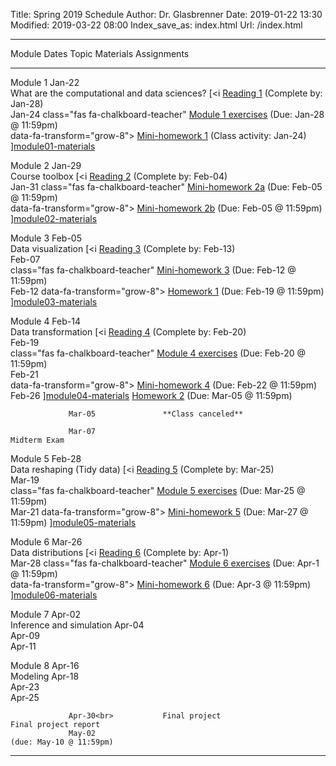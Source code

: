 Title: Spring 2019 Schedule
Author: Dr. Glasbrenner
Date: 2019-01-22 13:30
Modified: 2019-03-22 08:00
Index_save_as: index.html
Url: /index.html

------------------------------------------------------------------------------------------------------------------------------------------------------------------------------------
Module           Dates                Topic                                                         Materials                          Assignments
---------------- ---------------      --------------------------------------------------            ---------                          ---------------------------------------------
Module 1         Jan-22<br>           What are the computational and data sciences?                 [<i                                [Reading 1] (Complete by: Jan-28)<br>
                 Jan-24                                                                             class="fas fa-chalkboard-teacher"  [Module 1 exercises] (Due: Jan-28 @ 11:59pm)<br>
                                                                                                    data-fa-transform="grow-8">        [Mini-homework 1] (Class activity: Jan-24)
                                                                                                    </i>][module01-materials]

Module 2         Jan-29<br>           Course toolbox                                                [<i                                [Reading 2] (Complete by: Feb-04)<br>
                 Jan-31                                                                             class="fas fa-chalkboard-teacher"  [Mini-homework 2a] (Due: Feb-05 @ 11:59pm)<br>
                                                                                                    data-fa-transform="grow-8">        [Mini-homework 2b] (Due: Feb-05 @ 11:59pm)
                                                                                                    </i>][module02-materials]

Module 3         Feb-05<br>           Data visualization                                            [<i                                [Reading 3] (Complete by: Feb-13)<br>
                 Feb-07<br>                                                                         class="fas fa-chalkboard-teacher"  [Mini-homework 3] (Due: Feb-12 @ 11:59pm)<br>
                 Feb-12                                                                             data-fa-transform="grow-8">        [Homework 1] (Due: Feb-19 @ 11:59pm)
                                                                                                    </i>][module03-materials]

Module 4         Feb-14<br>           Data transformation                                           [<i                                [Reading 4] (Complete by: Feb-20)<br>
                 Feb-19<br>                                                                         class="fas fa-chalkboard-teacher"  [Module 4 exercises] (Due: Feb-20 @ 11:59pm)<br>
                 Feb-21<br>                                                                         data-fa-transform="grow-8">        [Mini-homework 4] (Due: Feb-22 @ 11:59pm)<br>
                 Feb-26                                                                             </i>][module04-materials]          [Homework 2] (Due: Mar-05 @ 11:59pm)

                 Mar-05               **Class canceled**

                 Mar-07                                                                                                                Midterm Exam

Module 5         Feb-28<br>           Data reshaping (Tidy data)                                    [<i                                [Reading 5] (Complete by: Mar-25)<br>
                 Mar-19<br>                                                                         class="fas fa-chalkboard-teacher"  [Module 5 exercises] (Due: Mar-25 @ 11:59pm)<br>
                 Mar-21                                                                             data-fa-transform="grow-8">        [Mini-homework 5] (Due: Mar-27 @ 11:59pm)
                                                                                                    </i>][module05-materials]
                 
Module 6         Mar-26<br>           Data distributions                                            [<i                                [Reading 6] (Complete by: Apr-1)<br>
                 Mar-28                                                                             class="fas fa-chalkboard-teacher"  [Module 6 exercises] (Due: Apr-1 @ 11:59pm)<br>
                                                                                                    data-fa-transform="grow-8">        [Mini-homework 6] (Due: Apr-3 @ 11:59pm)
                                                                                                    </i>][module06-materials]

Module 7         Apr-02<br>           Inference and simulation
                 Apr-04<br>
                 Apr-09<br>
                 Apr-11

Module 8         Apr-16<br>           Modeling
                 Apr-18<br>
                 Apr-23<br>
                 Apr-25

                 Apr-30<br>           Final project                                                                                    Final project report
                 May-02                                                                                                                (due: May-10 @ 11:59pm)

------------------------------------------------------------------------------------------------------------------------------------------------------------------------------------

[Reading 1]:          /assignments/reading01/
[Reading 2]:          /assignments/reading02/
[Reading 3]:          /assignments/reading03/
[Reading 4]:          /assignments/reading04/
[Reading 5]:          /assignments/reading05/
[Reading 6]:          /assignments/reading06/
[Homework 1]:         /assignments/homework-1/
[Homework 2]:         /assignments/homework-2/
[Mini-homework 1]:    /assignments/minihw01-can-twitter-predict-election-results/
[Mini-homework 2a]:   /assignments/minihw02a-rmarkdown-practice/
[Mini-homework 2b]:   /assignments/minihw02b-visualization-practice/
[Mini-homework 3]:    /assignments/minihw03-visualization-by-example/
[Mini-homework 4]:    /assignments/minihw04-flights-of-new-york/
[Mini-homework 5]:    /assignments/minihw05-tidy-gradebook/
[Mini-homework 6]:    /assignments/minihw06-analyzing-data-distributions/
[Module 1 exercises]: /assignments/module01-exercises/
[Module 4 exercises]: /assignments/module04-exercises/
[Module 5 exercises]: /assignments/module05-exercises/
[Module 6 exercises]: /assignments/module06-exercises/
[module01-materials]: /materials/module01-materials/
[module02-materials]: /materials/module02-materials/
[module03-materials]: /materials/module03-materials/
[module04-materials]: /materials/module04-materials/
[module05-materials]: /materials/module05-materials/
[module06-materials]: /materials/module06-materials/
